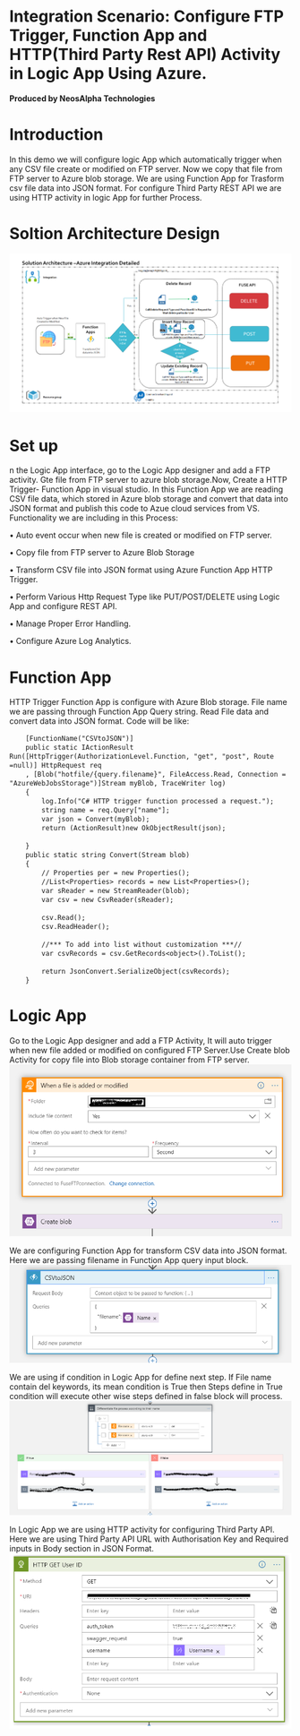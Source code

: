 # Integration Scenario: Configure FTP Trigger, Function App and HTTP(Third Party Rest API) Activity in Logic App Using Azure.
**Produced by NeosAlpha Technologies**

# Introduction
In this demo we will configure logic App which automatically trigger when any CSV file create or modified on FTP server. Now we copy that file from FTP server to Azure blob storage. We are using Function App for Trasform csv file data into JSON format.
For configure Third Party REST API we are using HTTP activity in logic App for further Process.

# Soltion Architecture Design
![SolutionArchitecture.png](Image/SolutionArchitecture.png)

# Set up
n the Logic App interface, go to the Logic App designer and add a FTP activity.
Gte file from FTP server to azure blob storage.Now, Create a HTTP Trigger- Function App in visual studio. In this Function App we are reading CSV file data, which stored in Azure blob storage and convert that data into JSON format and publish this code to Azue cloud services from VS. 
Functionality we are including in this Process:

•	Auto event occur when new file is created or modified on FTP server.

•	Copy file from FTP server to Azure Blob Storage

•	Transform CSV file into JSON format using Azure Function App HTTP Trigger.

•	Perform Various Http Request Type like PUT/POST/DELETE using Logic App and configure REST API.

•	Manage Proper Error Handling.

•	Configure Azure Log Analytics.


# Function App

HTTP Trigger Function App is configure with Azure Blob storage. File name we are passing through Function App Query string. Read File data and convert data into JSON format.
Code will be like:
      
        [FunctionName("CSVtoJSON")]
        public static IActionResult Run([HttpTrigger(AuthorizationLevel.Function, "get", "post", Route =null)] HttpRequest req
        , [Blob("hotfile/{query.filename}", FileAccess.Read, Connection = "AzureWebJobsStorage")]Stream myBlob, TraceWriter log)
        {
            log.Info("C# HTTP trigger function processed a request.");
            string name = req.Query["name"];
            var json = Convert(myBlob);
            return (ActionResult)new OkObjectResult(json);
           
        }
        public static string Convert(Stream blob)
        {
            // Properties per = new Properties();
            //List<Properties> records = new List<Properties>();
            var sReader = new StreamReader(blob);
            var csv = new CsvReader(sReader);

            csv.Read();
            csv.ReadHeader();

            //*** To add into list without customization ***//
            var csvRecords = csv.GetRecords<object>().ToList();

            return JsonConvert.SerializeObject(csvRecords);
        }

# Logic App
Go to the Logic App designer and add a FTP Activity, It will auto trigger when new file added or modified on configured FTP Server.Use Create blob Activity for copy file into Blob storage container from FTP server.
![FTPServerAccess.png](Image/FTPServerAccess.png)

We are configuring Function App for transform CSV data into JSON format. Here we are passing filename in Function App query input block.
![FunctionApp.png](Image/FunctionApp.png)

We are using if condition in Logic App for define next step. If File name contain del keywords, its mean condition is True then Steps define in True condition will execute other wise steps defined in false block will process.
![DefineFlowOnbasisofFileName.png](Image/DefineFlowOnbasisofFileName.png)

In Logic App we are using HTTP activity for configuring Third Party API. Here we are using Third Party API URL with Authorisation Key and Required inputs in Body section in JSON Format.
![CallThirdPartyAPI.png](Image/CallThirdPartyAPI.png)
